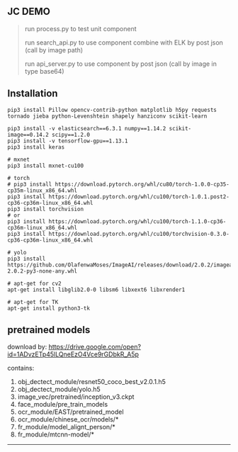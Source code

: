 ## JC DEMO

> run process.py to test unit component
>
> run search_api.py to use component combine with ELK by post json
(call by image path)
>
> run api_server.py to use component by post json
(call by image in type base64)

## Installation
```
pip3 install Pillow opencv-contrib-python matplotlib h5py requests tornado jieba python-Levenshtein shapely hanziconv scikit-learn

pip3 install -v elasticsearch==6.3.1 numpy==1.14.2 scikit-image==0.14.2 scipy==1.2.0
pip3 install -v tensorflow-gpu==1.13.1
pip3 install keras

# mxnet
pip3 install mxnet-cu100

# torch
# pip3 install https://download.pytorch.org/whl/cu80/torch-1.0.0-cp35-cp35m-linux_x86_64.whl
pip3 install https://download.pytorch.org/whl/cu100/torch-1.0.1.post2-cp36-cp36m-linux_x86_64.whl
pip3 install torchvision
# or
pip3 install https://download.pytorch.org/whl/cu100/torch-1.1.0-cp36-cp36m-linux_x86_64.whl
pip3 install https://download.pytorch.org/whl/cu100/torchvision-0.3.0-cp36-cp36m-linux_x86_64.whl

# yolo
pip3 install https://github.com/OlafenwaMoses/ImageAI/releases/download/2.0.2/imageai-2.0.2-py3-none-any.whl

# apt-get for cv2
apt-get install libglib2.0-0 libsm6 libxext6 libxrender1

# apt-get for TK
apt-get install python3-tk
```

## pretrained models
download by:
https://drive.google.com/open?id=1ADvzETp45lLQneEzO4Vce9rGDbkR_A5p

contains:
1. obj_dectect_module/resnet50_coco_best_v2.0.1.h5
2. obj_dectect_module/yolo.h5
3. image_vec/pretrained/inception_v3.ckpt
4. face_module/pre_train_models
5. ocr_module/EAST/pretrained_model
6. ocr_module/chinese_ocr/models/*
7. fr_module/model_alignt_person/*
8. fr_module/mtcnn-model/*
-----------------------